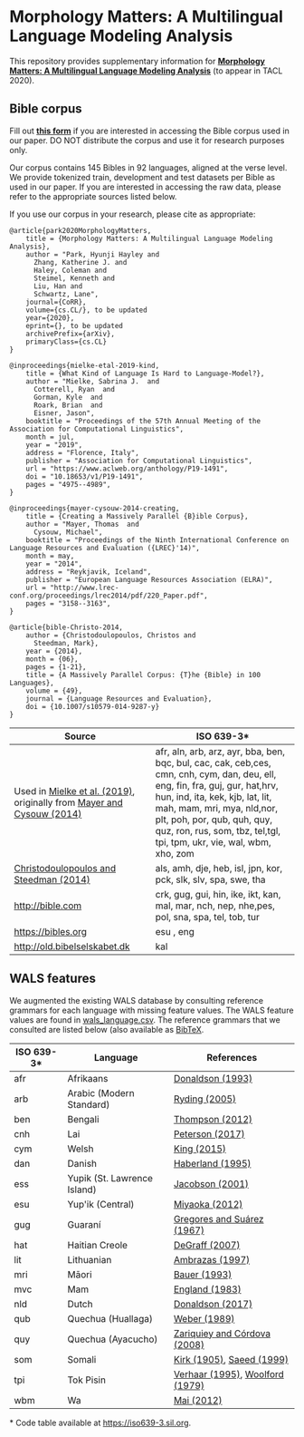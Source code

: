 # Morphology Matters: A Multilingual Language Modeling Analysis

This repository provides supplementary information for **[Morphology Matters: A Multilingual Language Modeling Analysis](arxivlink)** (to appear in TACL 2020).

## Bible corpus

Fill out **[this form](https://docs.google.com/forms/d/e/1FAIpQLScs6fG2WxmAcMwbmS5fywzgaC9BQ09UPaJ1SBLuO3ae9cf3Jw/viewform?usp=sf_link)** if you are interested in accessing the Bible corpus used in our paper. DO NOT distribute the corpus and use it for research purposes only.

Our corpus contains 145 Bibles in 92 languages, aligned at the verse level. We provide tokenized train, development and test datasets per Bible as used in our paper. If you are interested in accessing the raw data, please refer to the appropriate sources listed below.

If you use our corpus in your research, please cite as appropriate:

```
@article{park2020MorphologyMatters,
    title = {Morphology Matters: A Multilingual Language Modeling Analysis},
    author = "Park, Hyunji Hayley and
      Zhang, Katherine J. and
      Haley, Coleman and
      Steimel, Kenneth and
      Liu, Han and
      Schwartz, Lane",
    journal={CoRR},
    volume={cs.CL/}, to be updated
    year={2020},
    eprint={}, to be updated
    archivePrefix={arXiv},
    primaryClass={cs.CL}
}

@inproceedings{mielke-etal-2019-kind,
    title = {What Kind of Language Is Hard to Language-Model?},
    author = "Mielke, Sabrina J.  and
      Cotterell, Ryan  and
      Gorman, Kyle  and
      Roark, Brian  and
      Eisner, Jason",
    booktitle = "Proceedings of the 57th Annual Meeting of the Association for Computational Linguistics",
    month = jul,
    year = "2019",
    address = "Florence, Italy",
    publisher = "Association for Computational Linguistics",
    url = "https://www.aclweb.org/anthology/P19-1491",
    doi = "10.18653/v1/P19-1491",
    pages = "4975--4989",
}

@inproceedings{mayer-cysouw-2014-creating,
    title = {Creating a Massively Parallel {B}ible Corpus},
    author = "Mayer, Thomas  and
      Cysouw, Michael",
    booktitle = "Proceedings of the Ninth International Conference on Language Resources and Evaluation ({LREC}'14)",
    month = may,
    year = "2014",
    address = "Reykjavik, Iceland",
    publisher = "European Language Resources Association (ELRA)",
    url = "http://www.lrec-conf.org/proceedings/lrec2014/pdf/220_Paper.pdf",
    pages = "3158--3163",
}

@article{bible-Christo-2014,
    author = {Christodoulopoulos, Christos and
      Steedman, Mark},
    year = {2014},
    month = {06},
    pages = {1-21},
    title = {A Massively Parallel Corpus: {T}he {Bible} in 100 Languages},
    volume = {49},
    journal = {Language Resources and Evaluation},
    doi = {10.1007/s10579-014-9287-y}
}
```


| Source | ISO 639-3* | 
|--------|------------|
| Used in [Mielke et al. (2019)](https://www.aclweb.org/anthology/P19-1491), originally from [Mayer and Cysouw (2014)](http://www.lrec-conf.org/proceedings/lrec2014/pdf/220_Paper.pdf) | afr, aln, arb, arz, ayr, bba, ben, bqc, bul, cac, cak, ceb,ces, cmn, cnh, cym, dan, deu, ell, eng, fin, fra, guj, gur, hat,hrv, hun, ind, ita, kek, kjb, lat, lit, mah, mam, mri, mya, nld,nor, plt, poh, por, qub, quh, quy, quz, ron, rus, som, tbz, tel,tgl, tpi, tpm, ukr, vie, wal, wbm, xho, zom|
| [Christodoulopoulos and Steedman (2014)](https://doi.org/10.1007/s10579-014-9287-y)| als, amh, dje, heb, isl, jpn, kor, pck, slk, slv, spa, swe, tha |
| http://bible.com | crk, gug, gui, hin, ike, ikt, kan, mal, mar, nch, nep, nhe,pes, pol, sna, spa, tel, tob, tur |
| https://bibles.org | esu , eng |
| http://old.bibelselskabet.dk | kal|

## WALS features

We augmented the existing WALS database by consulting reference grammars for each language with missing feature values. The WALS feature values are found in [wals_language.csv](/wals_language.csv). The reference grammars that we consulted are listed below (also available as [BibTeX](/wals_sources.bib).

| ISO 639-3* | Language | References |
| ---------- | -------- | --------- |
| afr | Afrikaans | [Donaldson (1993)](https://doi.org/10.1515/9783110863154) |
| arb | Arabic (Modern Standard) | [Ryding (2005)](https://doi.org/10.1017/CBO9780511486975) |
| ben | Bengali | [Thompson (2012)](https://doi.org/10.1075/loall.18) |
| cnh | Lai | [Peterson (2017)](https://doi.org/10.4324/9781315399508) |
| cym | Welsh | [King (2015)](https://doi.org/10.4324/9781315739410) |
| dan | Danish | [Haberland (1995)](https://doi.org/10.4324/9781315812786) |
| ess | Yupik (St. Lawrence Island) | [Jacobson (2001)](https://books.google.com/books?id=Z40JAAAACAAJ) |
| esu | Yup'ik (Central) | [Miyaoka (2012)](https://doi.org/10.1515/9783110278576) |
| gug | Guaraní | [Gregores and Suárez (1967)](https://doi.org/10.1515/9783111349633) |
| hat | Haitian Creole | [DeGraff (2007)](http://lingphil.mit.edu/papers/degraff/degraff2007hc-ccs.pdf) |
| lit | Lithuanian | [Ambrazas (1997)](https://books.google.com/books?id=oYQYAQAAIAAJ) |
| mri | Māori | [Bauer (1993)](https://doi.org/10.4324/9780203403723) |
| mvc | Mam | [England (1983)](https://utpress.utexas.edu/books/enggra) |
| nld | Dutch | [Donaldson (2017)](https://doi.org/10.4324/9781315620787) |
| qub | Quechua (Huallaga) | [Weber (1989)](https://books.google.com/books?id=fq5js5brciAC) |
| quy | Quechua (Ayacucho) | [Zariquiey and Córdova (2008)](http://repositorio.pucp.edu.pe/index/handle/123456789/134454) |
| som | Somali | [Kirk (1905)](https://books.google.com/books?id=BxoUAAAAYAAJ), [Saeed (1999)](https://doi.org/10.1075/loall.10) |
| tpi | Tok Pisin | [Verhaar (1995)](https://www.jstor.org/stable/20006762), [Woolford (1979)](https://doi.org/10.15144/PL-B66) |
| wbm | Wa | [Mai (2012)](https://inter.payap.ac.th/wp-content/uploads/linguistics_students/Seng_Mai_Thesis.pdf) |


\* Code table available at https://iso639-3.sil.org.
